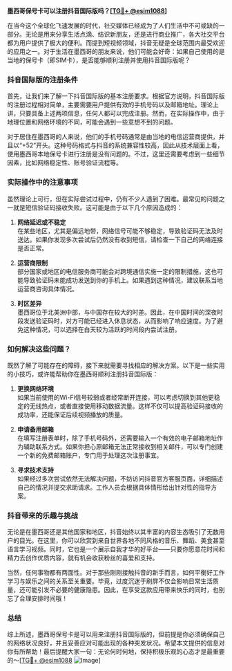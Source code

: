 **墨西哥保号卡可以注册抖音国际版吗？[[TG💪+ @esim1088](https://t.me/s/esim1088)]**

在当今这个全球化飞速发展的时代，社交媒体已经成为了人们生活中不可或缺的一部分。无论是用来分享生活点滴、结识新朋友，还是进行商业推广，各大社交平台都为用户提供了极大的便利。而提到短视频领域，抖音无疑是全球范围内最受欢迎的应用之一。对于生活在墨西哥的朋友来说，他们可能会好奇：如果自己使用的是当地的保号卡（即SIM卡），是否能够顺利注册并使用抖音国际版呢？

### 抖音国际版的注册条件

首先，让我们来了解一下抖音国际版的基本注册要求。根据官方说明，抖音国际版的注册过程相对简单，主要需要用户提供有效的手机号码以及邮箱地址。理论上讲，只要具备上述两项信息，任何人都可以完成注册。然而，在实际操作中，由于地理位置和网络环境的不同，可能会遇到一些意想不到的问题。

对于居住在墨西哥的人来说，他们的手机号码通常是由当地的电信运营商提供，并且以“+52”开头。这种号码格式与抖音的系统兼容性较高，因此从技术层面上看，使用墨西哥本地保号卡进行注册是没有问题的。不过，这里还需要考虑到一些细节因素，比如网络稳定性、账号验证流程等。

### 实际操作中的注意事项

虽然理论上可行，但在实际尝试过程中，仍有不少人遇到了困难。最常见的问题之一就是短信验证码接收失败。这可能是由于以下几个原因造成的：

1. **网络延迟或不稳定**  
   在某些地区，尤其是偏远地带，网络信号可能不够稳定，导致验证码无法及时送达。如果你发现多次尝试后仍然没有收到短信，请检查一下自己的网络连接是否正常。

2. **运营商限制**  
   部分国家或地区的电信服务商可能会对跨境通信实施一定的限制措施，这也可能导致验证码未能成功发送到你的手机上。如果遇到这种情况，建议联系当地运营商咨询具体情况。

3. **时区差异**  
   墨西哥位于北美洲中部，与中国存在较大的时差。因此，在中国时间的深夜时段发送验证码时，对方可能已经进入休息状态，从而影响了响应速度。为了避免这种情况，可以选择在白天较为活跃的时间段内尝试注册。

### 如何解决这些问题？

既然了解了可能存在的障碍，接下来就需要寻找相应的解决方案。以下是一些实用的小技巧，或许能帮助你在墨西哥顺利注册抖音国际版：

1. **更换网络环境**  
   如果当前使用的Wi-Fi信号较弱或者经常断开连接，可以考虑切换到其他更稳定的无线热点，或者直接使用移动数据流量。这样不仅可以提高验证码接收的成功率，还能保证后续视频播放的质量。

2. **申请备用邮箱**  
   在填写注册表单时，除了手机号码外，还需要输入一个有效的电子邮箱地址作为辅助联系方式。如果你担心原邮箱无法正常接收到相关邮件，可以专门创建一个新的免费邮箱账户，专门用于处理这次注册事宜。

3. **寻求技术支持**  
   如果经过多次尝试依然无法解决问题，不妨访问抖音官方客服页面，详细描述自己的情况并提交求助请求。工作人员会根据具体情形给出针对性的指导方案。

### 抖音带来的乐趣与挑战

无论是在墨西哥还是其他国家和地区，抖音始终以其丰富的内容生态吸引了无数用户的目光。在这里，你可以欣赏到来自世界各地不同风格的音乐、舞蹈、美食甚至语言学习视频。同时，它也是一个展示自我才华的好平台——只要你愿意花时间和精力去创作优质内容，就有机会收获粉丝的喜爱和支持。

当然，任何事物都有两面性。对于那些刚刚接触抖音的新手而言，如何平衡好工作学习与娱乐之间的关系至关重要。毕竟，过度沉迷于刷屏不仅会影响日常生活质量，还可能引发不必要的健康隐患。因此，在享受这款应用带来快乐的同时，也别忘了合理安排时间哦！

### 总结

综上所述，墨西哥保号卡是可以用来注册抖音国际版的，但前提是你必须确保自己的网络状况良好，并且妥善应对可能出现的各种突发状况。希望本文提供的信息对你有所帮助！最后提醒大家一句：无论何时何地，保持积极乐观的心态才是最重要的～[[TG💪+ @esim1088](https://t.me/s/esim1088) ![Image](https://i.postimg.cc/4NQfJmqS/Snipaste-2025-05-13-00-14-12.png)]